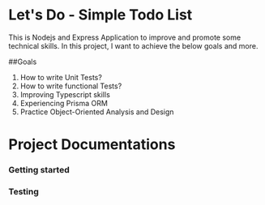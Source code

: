 # Let's Do - Simple Todo List
This is Nodejs and Express Application to improve and promote some technical skills.
In this project, I want to achieve the below goals and more.


##Goals
1. How to write Unit Tests?
2. How to write functional Tests?
3. Improving Typescript skills
4. Experiencing Prisma ORM
5. Practice Object-Oriented Analysis and Design

# Project Documentations

### Getting started

### Testing